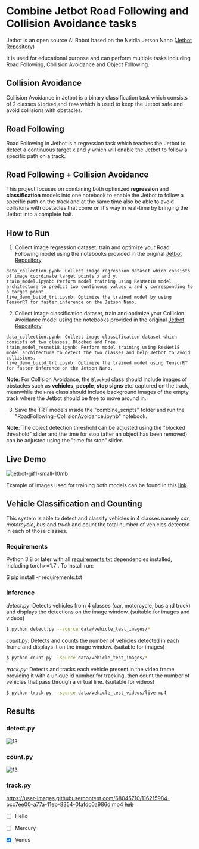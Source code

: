 # Combine Jetbot Road Following and Collision Avoidance tasks

Jetbot is an open source AI Robot based on the Nvidia Jetson Nano ([Jetbot Repository](https://github.com/NVIDIA-AI-IOT/jetbot))

It is used for educational purpose and can perform multiple tasks including Road Following, Collision Avoidance and Object Following.

## Collision Avoidance

Collision Avoidance in Jetbot is a binary classification task which consists of 2 classes ```blocked``` and ```free``` which is used to keep the Jetbot safe and avoid collisions with obstacles.  

## Road Following

Road Following in Jetbot is a regression task which teaches the Jetbot to detect a continuous target x and y which will enable the Jetbot to follow a specific path on a track.

## Road Following + Collision Avoidance

This project focuses on combining both optimized **regression** and **classification** models into one notebook to enable the Jetbot to follow a specific path on the track and at the same time also be able to avoid collisions with obstacles that come on it's way in real-time by bringing the Jetbot into a complete halt.

## How to Run

1) Collect image regression dataset, train and optimize your Road Following model using the notebooks provided in the original [Jetbot Repository](https://github.com/NVIDIA-AI-IOT/jetbot/tree/master/notebooks/road_following).

```
data_collection.pynb: Collect image regression dataset which consists of image coordinate target points x and y.
train_model.ipynb: Perform model training using ResNet18 model architecture to predict two continuous values x and y corresponding to a target point.
live_demo_build_trt.ipynb: Optimize the trained model by using TensorRT for faster inference on the Jetson Nano.
```

2) Collect image classification dataset, train and optimize your Collision Avoidance model using the notebooks provided in the original [Jetbot Repository](https://github.com/NVIDIA-AI-IOT/jetbot/tree/master/notebooks/collision_avoidance).

```
data_collection.pynb: Collect image classification dataset which consists of two classes, Blocked and Free.
train_model_resnet18.ipynb: Perform model training using ResNet18 model architecture to detect the two classes and help Jetbot to avoid collisions.
live_demo_build_trt.ipynb: Optimize the trained model using TensorRT for faster inference on the Jetson Nano.
```

**Note**: For Collision Avoidance, the ```Blocked``` class should include images of obstacles such as **vehicles**, **people**, **stop signs** etc. captured on the track, meanwhile the ```Free``` class should include background images of the empty track where the Jetbot should be free to move around in.

3) Save the TRT models inside the "combine_scripts" folder and run the "RoadFollowing+CollisionAvoidance.ipynb" notebook.

**Note**: The object detection threshold can be adjusted using the "blocked threshold" slider and the time for stop (after an object has been removed) can be adjusted using the "time for stop" slider.

## Live Demo

![jetbot-gif1-small-10mb](https://user-images.githubusercontent.com/68045710/119227944-040b8980-bb43-11eb-9ea0-78e677f407ff.gif)

Example of images used for training both models can be found in this [link](https://drive.google.com/drive/folders/1Dry1vjTSaar014Pxlp1s3_ckTt5B6zeE).






## Vehicle Classification and Counting

This system is able to detect and classify vehicles in 4 classes namely *car*, *motorcycle*, *bus* and *truck* and count the total number of vehicles detected in each of those classes.



### Requirements

Python 3.8 or later with all [requirements.txt](requirements.txt) dependencies installed, including torch>=1.7 . To install run:

$ pip install -r requirements.txt

### Inference

*detect.py*: Detects vehicles from 4 classes (car, motorcycle, bus and truck) and displays the detections on the image window. (suitable for images and videos)   

```bash
$ python detect.py --source data/vehicle_test_images/* 
```

*count.py*: Detects and counts the number of vehicles detected in each frame and displays it on the image window. (suitable for images)   

```bash
$ python count.py --source data/vehicle_test_images/* 
```

*track.py*: Detects and tracks each vehicle present in the video frame providing it with a unique id number for tracking, then count the number of vehicles that pass through a virtual line. (suitable for videos)
 
 ```bash
$ python track.py --source data/vehicle_test_videos/live.mp4
```

## Results

### detect.py

![13](https://user-images.githubusercontent.com/68045710/116211457-66f14700-a776-11eb-9026-0cb5ed5ad602.jpeg)


### count.py

![13](https://user-images.githubusercontent.com/68045710/116211399-5771fe00-a776-11eb-93f5-5773a3d088c9.jpeg)

### track.py

https://user-images.githubusercontent.com/68045710/116215984-bcc7ee00-a77a-11eb-8354-0fafdc0a986d.mp4
~~hab~~
- [ ] Hello


- [ ] Mercury
- [x] Venus

